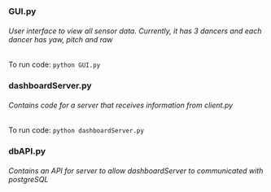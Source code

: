 ### GUI.py 
###### *User interface to view all sensor data. Currently, it has 3 dancers and each dancer has yaw, pitch and raw*
To run code:
`python GUI.py`


### dashboardServer.py
###### *Contains code for a server that receives information from client.py*
To run code:
`python dashboardServer.py` <add IP>

### dbAPI.py
###### *Contains an API for server to allow dashboardServer to communicated with postgreSQL*
